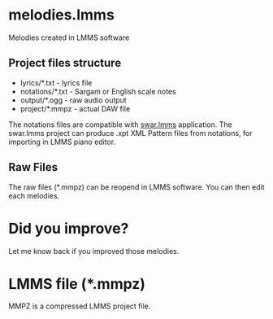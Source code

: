 # melodies.lmms
Melodies created in LMMS software

## Project files structure
* lyrics/*.txt - lyrics file
* notations/*.txt - Sargam or English scale notes
* output/*.ogg - raw audio output
* project/*.mmpz - actual DAW file

The notations files are compatible with [swar.lmms](https://github.com/anytizer/swar.lmms) application.
The swar.lmms project can produce .xpt XML Pattern files from notations, for importing in LMMS piano editor.

## Raw Files
The raw files (*.mmpz) can be reopend in LMMS software.
You can then edit each melodies.

# Did you improve?
Let me know back if you improved those melodies.

# LMMS file (*.mmpz)
MMPZ is a compressed LMMS project file.
